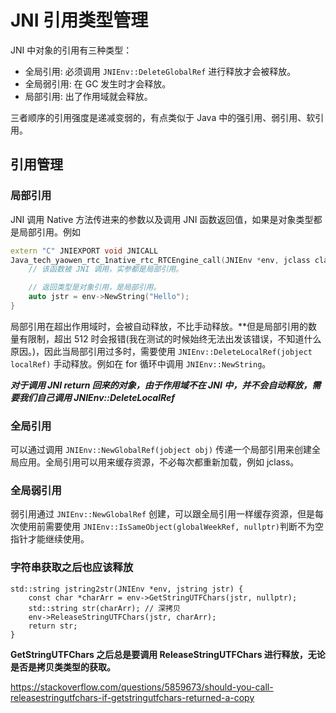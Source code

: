 # JNI 引用类型管理

JNI 中对象的引用有三种类型：

- 全局引用: 必须调用 `JNIEnv::DeleteGlobalRef` 进行释放才会被释放。
- 全局弱引用: 在 GC 发生时才会释放。
- 局部引用: 出了作用域就会释放。

三者顺序的引用强度是递减变弱的，有点类似于 Java 中的强引用、弱引用、软引用。

## 引用管理

### 局部引用

JNI 调用 Native 方法传进来的参数以及调用 JNI 函数返回值，如果是对象类型都是局部引用。例如

```C++
extern "C" JNIEXPORT void JNICALL
Java_tech_yaowen_rtc_1native_rtc_RTCEngine_call(JNIEnv *env, jclass clazz, jobject application_context, jobject jSignaling) {
    // 该函数被 JNI 调用，实参都是局部引用。

    // 返回类型是对象引用，是局部引用。
    auto jstr = env->NewString("Hello");
}
```

局部引用在超出作用域时，会被自动释放，不比手动释放。**但是局部引用的数量有限制，超出 512 时会报错(我在测试的时候始终无法出发该错误，不知道什么原因。)，因此当局部引用过多时，需要使用 `JNIEnv::DeleteLocalRef(jobject localRef)` 手动释放。例如在 for 循环中调用 `JNIEnv::NewString`。

***对于调用 JNI return 回来的对象，由于作用域不在 JNI 中，并不会自动释放，需要我们自己调用 JNIEnv::DeleteLocalRef***

### 全局引用

可以通过调用 `JNIEnv::NewGlobalRef(jobject obj)` 传递一个局部引用来创建全局应用。全局引用可以用来缓存资源，不必每次都重新加载，例如 jclass。

### 全局弱引用

弱引用通过 `JNIEnv::NewGlobalRef` 创建，可以跟全局引用一样缓存资源，但是每次使用前需要使用 `JNIEnv::IsSameObject(globalWeekRef, nullptr)`判断不为空指针才能继续使用。


### 字符串获取之后也应该释放

```
std::string jstring2str(JNIEnv *env, jstring jstr) {
    const char *charArr = env->GetStringUTFChars(jstr, nullptr);
    std::string str(charArr); // 深拷贝
    env->ReleaseStringUTFChars(jstr, charArr);
    return str;
}
```

**GetStringUTFChars 之后总是要调用 ReleaseStringUTFChars 进行释放，无论是否是拷贝类类型的获取。**

https://stackoverflow.com/questions/5859673/should-you-call-releasestringutfchars-if-getstringutfchars-returned-a-copy